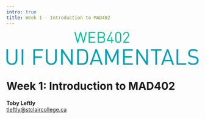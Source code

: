 ```yaml
---
intro: true
title: Week 1 - Introduction to MAD402
---
```


<svg xmlns="http://www.w3.org/2000/svg" viewBox="0 0 500 85.9">
    <path fill="#00C3A1" d="M205.908 12.534h-3.063l-5.259 21.713-5.94-21.713h-2.57l-5.941 21.713-5.258-21.713h-3.063l6.884 26.934h2.686l5.978-21.563 5.976 21.563h2.686l6.884-26.934Zm21.218 26.934v-2.574H213.28v-9.72h11.804v-2.573H213.28v-9.494h13.846v-2.573h-16.72v26.934h16.72Zm24.47-7.452c0-3.216-1.815-5.447-4.388-6.394 2.269-.833 3.972-3.064 3.972-5.9 0-4.503-3.255-7.188-7.944-7.188h-10.14v26.934h10.479c4.766 0 8.021-2.574 8.021-7.452Zm-2.874-.076c0 3.027-2.081 4.954-5.409 4.954h-7.339v-9.871h7.339c3.328 0 5.409 1.892 5.409 4.917Zm-.416-12.182c0 3.217-2.308 4.692-5.297 4.692h-7.035v-9.343h7.035c2.989 0 5.297 1.437 5.297 4.651Zm24.396 15.434v-2.458h-3.291v-7.641h-2.685v7.641h-7.832l9.721-20.2h-2.913l-9.72 20.2v2.458h10.744v4.276h2.685v-4.276h3.291Zm18.76-2.913V19.722c0-4.464-3.179-7.415-7.378-7.415s-7.375 2.951-7.375 7.415v12.557c0 4.465 3.176 7.416 7.375 7.416s7.378-2.951 7.378-7.416Zm-2.724-.15c0 2.951-1.665 5.146-4.654 5.146s-4.654-2.195-4.654-5.146V19.873c0-2.951 1.665-5.144 4.654-5.144s4.654 2.193 4.654 5.144v12.256Zm22.66 7.339v-2.42h-11.574l9.417-12.031c1.476-1.892 2.157-3.291 2.157-5.448 0-4.424-2.989-7.262-7.413-7.262-4.503 0-7.415 3.063-7.415 7.3h2.723c0-3.479 2.196-4.878 4.692-4.878 2.951 0 4.69 1.928 4.69 4.84 0 1.476-.49 2.65-1.514 3.972l-10.63 13.507v2.42h14.867Z" transform="matrix(1.0447 0 0 1.0447 -5.917 -12.857)"/>
    <path fill="#009EB5" d="M32.874 81.351V55.235h-4.161v25.787c0 5.913-3.777 9.8-9.471 9.8s-9.417-3.887-9.417-9.8V55.235H5.664v26.116c0 7.774 5.694 13.194 13.578 13.194 7.884 0 13.632-5.42 13.632-13.194Zm14.889 12.866V55.235h-4.161v38.982h4.161Zm49.113-35.259v-3.723H72.677v38.982h4.161V77.025h17.081v-3.723H76.838V58.958h20.038Zm34.212 22.393V55.235h-4.161v25.787c0 5.913-3.777 9.8-9.471 9.8s-9.417-3.887-9.417-9.8V55.235h-4.161v26.116c0 7.774 5.694 13.194 13.578 13.194 7.884 0 13.632-5.42 13.632-13.194Zm39.532 12.866V55.235h-4.161v31.152l-20.695-31.152h-3.942v38.982h4.161V62.955l20.695 31.262h3.942Zm38.324-19.929c0-5.42.219-11.388-3.832-15.439-2.355-2.354-5.804-3.614-9.855-3.614h-13.359v38.982h13.359c4.051 0 7.5-1.26 9.855-3.614 4.051-4.051 3.832-10.895 3.832-16.315Zm-4.161 0c0 4.763.11 10.566-2.573 13.359-2.026 2.08-4.654 2.847-7.665 2.847h-8.486V58.958h8.486c3.011 0 5.639.767 7.665 2.847 2.683 2.792 2.573 7.72 2.573 12.483Zm40.569 19.929-14.289-38.982h-3.504l-14.345 38.982h4.435l3.121-8.815h17.027l3.12 8.815h4.435Zm-8.76-12.428h-14.563l7.336-20.586 7.227 20.586Zm48.45 12.428V55.235h-4.161l-12.373 27.649-12.702-27.649h-4.161v38.982h4.161v-29.62l10.841 23.488h3.558l10.676-23.488v29.62h4.161Zm35.478 0v-3.723h-20.039V76.423h17.082V72.7h-17.082V58.958h20.039v-3.723h-24.199v38.982h24.199Zm37.448 0V55.235h-4.161v31.152l-20.695-31.152h-3.942v38.982h4.161V62.955l20.695 31.262h3.942Zm33.999-35.259v-3.723h-26.718v3.723h11.279v35.259h4.161V58.958h11.278Zm31.152 35.259L408.83 55.235h-3.504l-14.345 38.982h4.435l3.121-8.815h17.027l3.12 8.815h4.435Zm-8.76-12.428h-14.563l7.336-20.586 7.227 20.586Zm39.143 12.428v-3.723h-19.929V55.235h-4.161v38.982h24.09Zm30.769-10.731c0-3.23-1.15-5.913-3.285-7.72-1.643-1.423-3.449-2.19-7.118-2.737l-4.27-.657c-2.026-.329-4.051-1.095-5.256-2.135-1.204-1.041-1.752-2.574-1.752-4.49 0-4.325 3.011-7.227 8.213-7.227 4.106 0 6.679 1.15 9.088 3.34l2.683-2.683c-3.34-3.011-6.625-4.27-11.607-4.27-7.72 0-12.483 4.38-12.483 11.004 0 3.121.986 5.53 2.956 7.282 1.698 1.478 4.107 2.464 7.173 2.956l4.544.712c2.847.438 3.832.767 5.091 1.862 1.26 1.095 1.862 2.847 1.862 4.872 0 4.544-3.504 7.227-9.198 7.227-4.38 0-7.391-1.04-10.621-4.27l-2.847 2.847c3.668 3.668 7.5 5.146 13.359 5.146 8.102 0 13.468-4.216 13.468-11.059Z" transform="matrix(1.0447 0 0 1.0447 -5.917 -12.857)"/>
</svg>

# Week 1: Introduction to MAD402

<strong>Toby Leftly</strong><br />
tleftly@stclaircollege.ca
